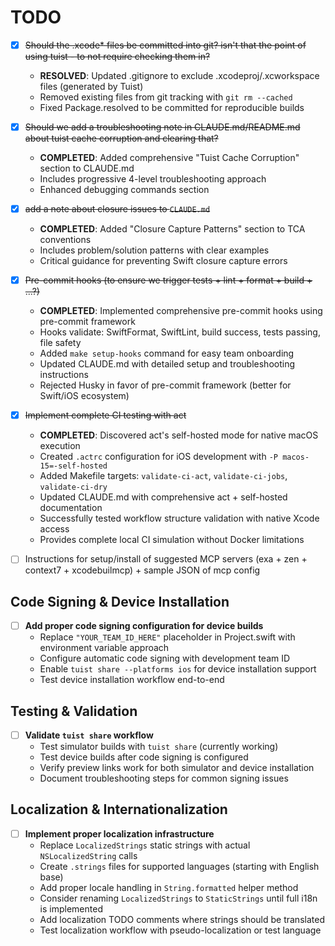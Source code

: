 # TODO

- [x] ~~Should the .xcode* files be committed into git? isn't that the point of using tuist - to not require checking them in?~~
  - **RESOLVED**: Updated .gitignore to exclude .xcodeproj/.xcworkspace files (generated by Tuist)
  - Removed existing files from git tracking with `git rm --cached`
  - Fixed Package.resolved to be committed for reproducible builds

- [x] ~~Should we add a troubleshooting note in CLAUDE.md/README.md about tuist cache corruption and clearing that?~~
  - **COMPLETED**: Added comprehensive "Tuist Cache Corruption" section to CLAUDE.md
  - Includes progressive 4-level troubleshooting approach
  - Enhanced debugging commands section

- [x] ~~add a note about closure issues to `CLAUDE.md`~~
  - **COMPLETED**: Added "Closure Capture Patterns" section to TCA conventions
  - Includes problem/solution patterns with clear examples
  - Critical guidance for preventing Swift closure capture errors

- [x] ~~Pre-commit hooks (to ensure we trigger tests + lint + format + build + ...?)~~
  - **COMPLETED**: Implemented comprehensive pre-commit hooks using pre-commit framework
  - Hooks validate: SwiftFormat, SwiftLint, build success, tests passing, file safety
  - Added `make setup-hooks` command for easy team onboarding
  - Updated CLAUDE.md with detailed setup and troubleshooting instructions
  - Rejected Husky in favor of pre-commit framework (better for Swift/iOS ecosystem)

- [x] ~~Implement complete CI testing with act~~
  - **COMPLETED**: Discovered act's self-hosted mode for native macOS execution
  - Created `.actrc` configuration for iOS development with `-P macos-15=-self-hosted`
  - Added Makefile targets: `validate-ci-act`, `validate-ci-jobs`, `validate-ci-dry`
  - Updated CLAUDE.md with comprehensive act + self-hosted documentation
  - Successfully tested workflow structure validation with native Xcode access
  - Provides complete local CI simulation without Docker limitations

- [ ] Instructions for setup/install of suggested MCP servers (exa + zen + context7 + xcodebuilmcp) + sample JSON of mcp config

## Code Signing & Device Installation

- [ ] **Add proper code signing configuration for device builds**
  - Replace `"YOUR_TEAM_ID_HERE"` placeholder in Project.swift with environment variable approach
  - Configure automatic code signing with development team ID
  - Enable `tuist share --platforms ios` for device installation support
  - Test device installation workflow end-to-end

## Testing & Validation

- [ ] **Validate `tuist share` workflow**
  - Test simulator builds with `tuist share` (currently working)
  - Test device builds after code signing is configured
  - Verify preview links work for both simulator and device installation
  - Document troubleshooting steps for common signing issues

## Localization & Internationalization

- [ ] **Implement proper localization infrastructure**
  - Replace `LocalizedStrings` static strings with actual `NSLocalizedString` calls
  - Create `.strings` files for supported languages (starting with English base)
  - Add proper locale handling in `String.formatted` helper method
  - Consider renaming `LocalizedStrings` to `StaticStrings` until full i18n is implemented
  - Add localization TODO comments where strings should be translated
  - Test localization workflow with pseudo-localization or test language
